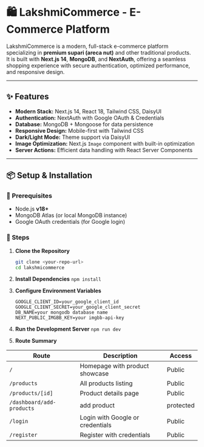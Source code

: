 # 🛍️ LakshmiCommerce - E-Commerce Platform

LakshmiCommerce is a modern, full-stack e-commerce platform specializing in **premium supari (areca nut)** and other traditional products.  
It is built with **Next.js 14**, **MongoDB**, and **NextAuth**, offering a seamless shopping experience with secure authentication, optimized performance, and responsive design.  

---

## ✨ Features
- **Modern Stack:** Next.js 14, React 18, Tailwind CSS, DaisyUI  
- **Authentication:** NextAuth with Google OAuth & Credentials  
- **Database:** MongoDB + Mongoose for data persistence  
- **Responsive Design:** Mobile-first with Tailwind CSS  
- **Dark/Light Mode:** Theme support via DaisyUI  
- **Image Optimization:** Next.js `Image` component with built-in optimization  
- **Server Actions:** Efficient data handling with React Server Components  

---

## 📦 Setup & Installation

### 🔧 Prerequisites
- Node.js **v18+**
- MongoDB Atlas (or local MongoDB instance)  
- Google OAuth credentials (for Google login)  

### 🚀 Steps
1. **Clone the Repository**
   ```bash
   git clone <your-repo-url>
   cd lakshmicommerce
2. **Install Dependencies**
    `npm install`

3. **Configure Environment Variables**
    ```MONGODB_URI=your_mongodb_connection_string
    GOOGLE_CLIENT_ID=your_google_client_id
    GOOGLE_CLIENT_SECRET=your_google_client_secret
    DB_NAME=your mongodb database name
    NEXT_PUBLIC_IMGBB_KEY=your imgbb-api-key
4. **Run the Development Server**
    `npm run dev`

5. **Route Summary**

| Route   |    Description   |  Access  |   
| -----   |  --------------- | -------- |
| `/`     | Homepage with product showcase | Public   |    
| `/products`     | All products listing         | Public    |  
| `/products/[id]` | Product details page        | Public    |  
| `/dashboard/add-products` | add product        | protected  |   
| `/login`    | Login with Google or credentials | Public     | 
| `/register` | Register with credentials        | Public      |

